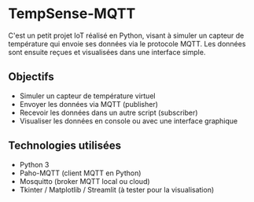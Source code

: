 #  TempSense-MQTT

C'est un petit projet IoT réalisé en Python, visant à simuler un capteur de température qui envoie ses données via le protocole MQTT. Les données sont ensuite reçues et visualisées dans une interface simple.

## Objectifs

- Simuler un capteur de température virtuel
- Envoyer les données via MQTT (publisher)
- Recevoir les données dans un autre script (subscriber)
- Visualiser les données en console ou avec une interface graphique

##  Technologies utilisées

- Python 3
- Paho-MQTT (client MQTT en Python)
- Mosquitto (broker MQTT local ou cloud)
- Tkinter / Matplotlib / Streamlit (à tester pour la visualisation)


